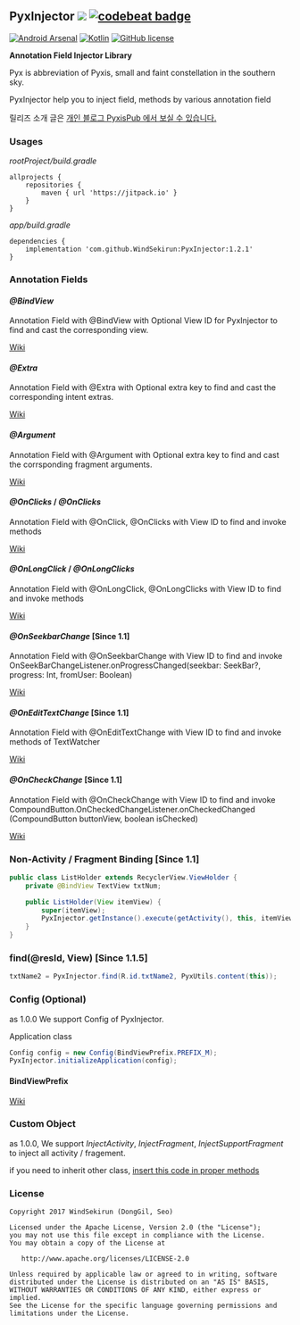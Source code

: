 ## PyxInjector [![](https://jitpack.io/v/WindSekirun/PyxInjector.svg)](https://jitpack.io/#WindSekirun/PyxInjector)  [![codebeat badge](https://codebeat.co/badges/a55324d4-2958-413d-81fb-1672e9ced592)](https://codebeat.co/projects/github-com-windsekirun-pyxinjector-master)
[![Android Arsenal](https://img.shields.io/badge/Android%20Arsenal-PyxInjector-brightgreen.svg?style=flat)](https://android-arsenal.com/details/1/6362)  [![Kotlin](https://img.shields.io/badge/kotlin-1.1.4-blue.svg)](http://kotlinlang.org) [![GitHub license](https://img.shields.io/badge/license-Apache%20License%202.0-blue.svg?style=flat)](http://www.apache.org/licenses/LICENSE-2.0) 


**Annotation Field Injector Library**

Pyx is abbreviation of Pyxis, small and faint constellation in the southern sky.

PyxInjector help you to inject field, methods by various annotation field

릴리즈 소개 글은 [개인 블로그 PyxisPub 에서 보실 수 있습니다.](https://blog.uzuki.live/pyxinjector-dependency-injections/)

### Usages

*rootProject/build.gradle*
```	
allprojects {
    repositories {
	    maven { url 'https://jitpack.io' }
    }
}
```

*app/build.gradle*
```
dependencies {
    implementation 'com.github.WindSekirun:PyxInjector:1.2.1'
}
```

### Annotation Fields

#### *@BindView*
Annotation Field with @BindView with Optional View ID for PyxInjector to find and cast the corresponding view.

[Wiki](https://github.com/WindSekirun/PyxInjector/wiki/@BindView)

#### *@Extra*
Annotation Field with @Extra with Optional extra key to find and cast the corresponding intent extras.

[Wiki](https://github.com/WindSekirun/PyxInjector/wiki/@Extra)

#### *@Argument*
Annotation Field with @Argument with Optional extra key to find and cast the corrsponding fragment arguments.

[Wiki](https://github.com/WindSekirun/PyxInjector/wiki/@Argument)

#### *@OnClicks* / *@OnClicks*
Annotation Field with @OnClick, @OnClicks with View ID to find and invoke methods

[Wiki](https://github.com/WindSekirun/PyxInjector/wiki/@OnClick---@OnClicks)

#### *@OnLongClick* / *@OnLongClicks*
Annotation Field with @OnLongClick, @OnLongClicks with View ID to find and invoke methods

[Wiki](https://github.com/WindSekirun/PyxInjector/wiki/@OnLongClick---@OnLongClicks)

#### *@OnSeekbarChange* [Since 1.1]
Annotation Field with @OnSeekbarChange with View ID to find and invoke OnSeekBarChangeListener.onProgressChanged(seekbar: SeekBar?, progress: Int, fromUser: Boolean)

[Wiki](https://github.com/WindSekirun/PyxInjector/wiki/@OnSeekbarChange)

#### *@OnEditTextChange* [Since 1.1]
Annotation Field with @OnEditTextChange with View ID to find and invoke methods of TextWatcher

[Wiki](https://github.com/WindSekirun/PyxInjector/wiki/@OnEditTextChange)

#### *@OnCheckChange* [Since 1.1]
Annotation Field with @OnCheckChange with View ID to find and invoke CompoundButton.OnCheckedChangeListener.onCheckedChanged (CompoundButton buttonView, boolean isChecked)

[Wiki](https://github.com/WindSekirun/PyxInjector/wiki/@OnCheckChange)

### Non-Activity / Fragment Binding [Since 1.1]
```Java
public class ListHolder extends RecyclerView.ViewHolder {
    private @BindView TextView txtNum;

    public ListHolder(View itemView) {
        super(itemView);
        PyxInjector.getInstance().execute(getActivity(), this, itemView);
    }
}
```

### find(@resId, View) [Since 1.1.5]
```Java
txtName2 = PyxInjector.find(R.id.txtName2, PyxUtils.content(this));
````

### Config (Optional)
as 1.0.0 We support Config of PyxInjector.

Application class
```Java
Config config = new Config(BindViewPrefix.PREFIX_M);
PyxInjector.initializeApplication(config);
```

#### BindViewPrefix
[Wiki](https://github.com/WindSekirun/PyxInjector/wiki/[Config]-BindViewPrefix) 

### Custom Object
as 1.0.0, We support *InjectActivity*, *InjectFragment*, *InjectSupportFragment* to inject all activity / fragement.

if you need to inherit other class, [insert this code in proper methods](https://github.com/WindSekirun/PyxInjector/wiki/[Execute]-Custom-Object)

### License 
```
Copyright 2017 WindSekirun (DongGil, Seo)

Licensed under the Apache License, Version 2.0 (the "License");
you may not use this file except in compliance with the License.
You may obtain a copy of the License at

   http://www.apache.org/licenses/LICENSE-2.0

Unless required by applicable law or agreed to in writing, software
distributed under the License is distributed on an "AS IS" BASIS,
WITHOUT WARRANTIES OR CONDITIONS OF ANY KIND, either express or implied.
See the License for the specific language governing permissions and
limitations under the License.
```
